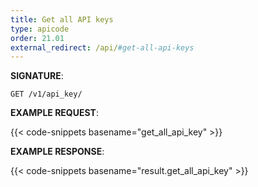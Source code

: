 ```yaml
---
title: Get all API keys
type: apicode
order: 21.01
external_redirect: /api/#get-all-api-keys
---
```


**SIGNATURE**:

`GET /v1/api_key/`

**EXAMPLE REQUEST**:

{{< code-snippets basename="get_all_api_key" >}}

**EXAMPLE RESPONSE**:

{{< code-snippets basename="result.get_all_api_key" >}}
